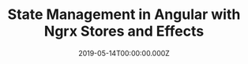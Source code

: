 ---
title: State Management in Angular with Ngrx Stores and Effects
date: 2019-05-14T00:00:00.000Z
image: speaking.jpg
event: International Javascript Conference
tags: [Angular,ngrx]
category: talks
---